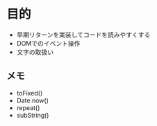 # 目的
- 早期リターンを実装してコードを読みやすくする
- DOMでのイベント操作
- 文字の取扱い
## メモ
- toFixed()
- Date.now()
- repeat()
- subString()